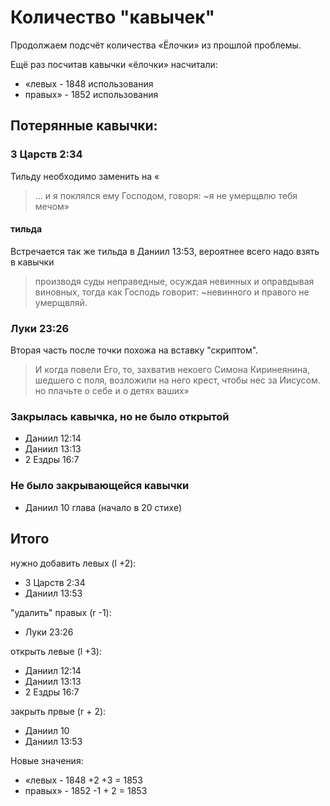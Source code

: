 # Количество "кавычек"

Продолжаем подсчёт количества &laquo;Ёлочки&raquo; из прошлой проблемы.

Ещё раз посчитав кавычки &laquo;ёлочки&raquo; насчитали:

* «левых - 1848 использования
* правых» - 1852 использования

## Потерянные кавычки:
### 3 Царств 2:34
Тильду необходимо заменить на «
> ...  и я поклялся ему Господом, говоря: ~я не умерщвлю тебя мечом»

#### тильда 
Встречается так же тильда в Даниил 13:53, вероятнее всего надо взять в кавычки
> производя суды неправедные, осуждая невинных и оправдывая виновных, тогда как Господь говорит: ~невинного и правого не умерщвляй.

### Луки 23:26

Вторая часть после точки похожа на вставку "скриптом".

> И когда повели Его, то, захватив некоего Симона Киринеянина, шедшего с поля, возложили на него крест, чтобы нес за Иисусом.
> но плачьте о себе и о детях ваших»

### Закрылась кавычка, но не было открытой
* Даниил 12:14
* Даниил 13:13
* 2 Ездры 16:7

### Не было закрывающейся кавычки 
* Даниил 10 глава (начало в 20 стихе)

## Итого
нужно добавить левых (l +2):

* 3 Царств 2:34
* Даниил 13:53

"удалить" правых (r -1):

* Луки 23:26

открыть левые (l +3):

* Даниил 12:14
* Даниил 13:13
* 2 Ездры 16:7

закрыть првые (r + 2):

* Даниил 10
* Даниил 13:53

Новые значения:

* «левых - 1848 +2 +3 = 1853
* правых» - 1852 -1 + 2 = 1853
